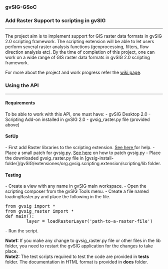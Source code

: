 <h3>gvSIG-GSoC</h3>


<h3>Add Raster Support to scripting in gvSIG</h3>
<hr/>
The project aim is to implement support for GIS raster data formats in gvSIG 2.0 scripting framework. The scripting extension will be able to let users perform several raster analysis functions (geoprocessing, filters, flow direction analysis etc). By the time of completion of this project, one can work on a wide range of GIS raster data formats in gvSIG 2.0 scripting framework.

For more about the project and work progress refer the <a href='https://github.com/sandeep2357/gvSIG-GSoC/wiki'>wiki page</a>.

<h3>Using the API</h3>
<hr/>
<h4>Requirements</h4>
To be able to work with this API, one must have:
- gvSIG Desktop 2.0
- Scripting Add-on installed in gvSIG 2.0
- gvsig_raster.py file (provided above)

<h4>SetUp</h4>
- First add Raster libraries to the scripting extension. <a href='https://gvsig.org/web/Members/jjdelcerro/gvsig-scripting-raster/adding-the-raster-libraries-to-the-classpath'>See here </a>for help.
- Place a small patch for gvsig.py. <a href='https://gvsig.org/web/Members/jjdelcerro/gvsig-scripting-raster/notas-2/patch-gvsig.py'>See here</a> on how to patch gvsig.py
- Place the downloaded gvsig_raster.py file in [gvsig-install-folder]/gvSIG/extensiones/org.gvsig.scripting.extension/scripting/lib folder.

<h4>Testing</h4>
- Create a view with any name in gvSIG main workspace.
- Open the scripting composer from the gvSIG Tools menu.
- Create a file named loadingRaster.py and place the following in the file.<br/>
<pre>from gvsig import *
from gvsig_raster import *
def main():
        layer = loadRasterLayer('path-to-a-raster-file')</pre>
- Run the script.

<b>Note1:</b> If you make any change to gvsig_raster.py file or other files in the lib folder, you need to restart the gvSIG application for the changes to take place.<br/>
<b>Note2:</b> The test scripts required to test the code are provided in <b>tests</b> folder. The documentation in HTML format is provided in <b>docs</b> folder.
